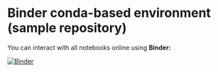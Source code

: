 # Binder conda-based environment (sample repository)

You can interact with all notebooks online using **Binder:**

[![Binder](https://mybinder.org/badge_logo.svg)](https://mybinder.org/v2/gh/medoidai/binder-conda-sample-repo/master?filepath=notebooks)</a>
